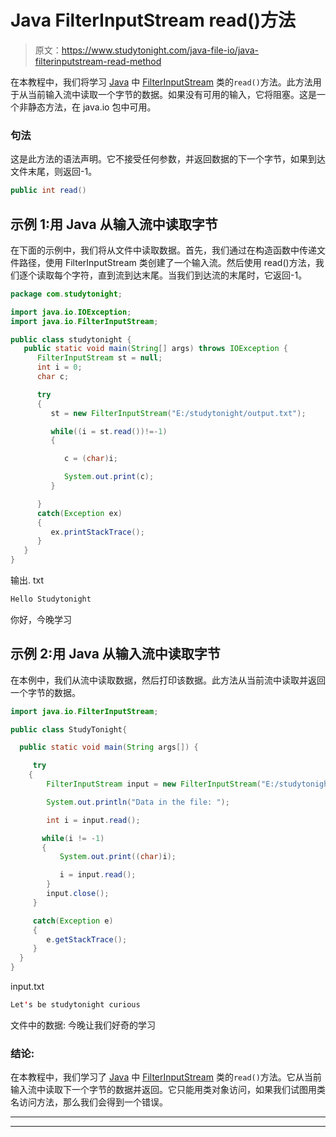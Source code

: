 # Java FilterInputStream read()方法

> 原文：<https://www.studytonight.com/java-file-io/java-filterinputstream-read-method>

在本教程中，我们将学习 [Java](https://www.studytonight.com/java/) 中 [FilterInputStream](https://www.studytonight.com/java-file-io/java-filterinputstream-class) 类的`read()`方法。此方法用于从当前输入流中读取一个字节的数据。如果没有可用的输入，它将阻塞。这是一个非静态方法，在 java.io 包中可用。

### 句法

这是此方法的语法声明。它不接受任何参数，并返回数据的下一个字节，如果到达文件末尾，则返回-1。

```java
public int read()
```

## 示例 1:用 Java 从输入流中读取字节

在下面的示例中，我们将从文件中读取数据。首先，我们通过在构造函数中传递文件路径，使用 FilterInputStream 类创建了一个输入流。然后使用 read()方法，我们逐个读取每个字符，直到流到达末尾。当我们到达流的末尾时，它返回-1。

```java
package com.studytonight;

import java.io.IOException;
import java.io.FilterInputStream;

public class studytonight {
   public static void main(String[] args) throws IOException {
      FilterInputStream st = null;
      int i = 0;
      char c;

      try
      {
         st = new FilterInputStream("E:/studytonight/output.txt");

         while((i = st.read())!=-1) 
         {

            c = (char)i;

            System.out.print(c);
         }

      }
      catch(Exception ex)
      {
         ex.printStackTrace();
      }  
   }
}
```

输出. txt

```java
Hello Studytonight
```

你好，今晚学习

## 示例 2:用 Java 从输入流中读取字节

在本例中，我们从流中读取数据，然后打印该数据。此方法从当前流中读取并返回一个字节的数据。

```java
import java.io.FilterInputStream;

public class StudyTonight{

  public static void main(String args[]) {

     try 
    {
        FilterInputStream input = new FilterInputStream("E:/studytonight/input.txt");

        System.out.println("Data in the file: ");

        int i = input.read();

       while(i != -1)
       {
           System.out.print((char)i);

           i = input.read();
        }
        input.close();
     }

     catch(Exception e)
     {
        e.getStackTrace();
     }
  }
}
```

input.txt

```java
Let's be studytonight curious 
```

文件中的数据:
今晚让我们好奇的学习

### 结论:

在本教程中，我们学习了 [Java](https://www.studytonight.com/java/) 中 [FilterInputStream](https://www.studytonight.com/java-file-io/java-filterinputstream-class) 类的`read()`方法。它从当前输入流中读取下一个字节的数据并返回。它只能用类对象访问，如果我们试图用类名访问方法，那么我们会得到一个错误。

* * *

* * *